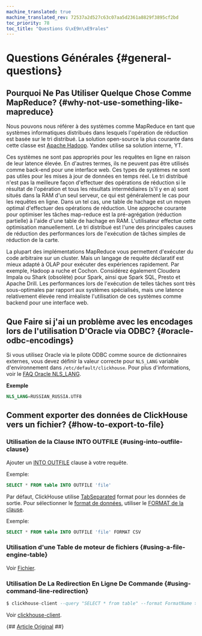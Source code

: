 ```yaml
---
machine_translated: true
machine_translated_rev: 72537a2d527c63c07aa5d2361a8829f3895cf2bd
toc_priority: 78
toc_title: "Questions G\xE9n\xE9rales"
---
```


# Questions Générales {#general-questions}

## Pourquoi Ne Pas Utiliser Quelque Chose Comme MapReduce? {#why-not-use-something-like-mapreduce}

Nous pouvons nous référer à des systèmes comme MapReduce en tant que systèmes informatiques distribués dans lesquels l'opération de réduction est basée sur le tri distribué. La solution open-source la plus courante dans cette classe est [Apache Hadoop](http://hadoop.apache.org). Yandex utilise sa solution interne, YT.

Ces systèmes ne sont pas appropriés pour les requêtes en ligne en raison de leur latence élevée. En d'autres termes, ils ne peuvent pas être utilisés comme back-end pour une interface web. Ces types de systèmes ne sont pas utiles pour les mises à jour de données en temps réel. Le tri distribué n'est pas la meilleure façon d'effectuer des opérations de réduction si le résultat de l'opération et tous les résultats intermédiaires (s'il y en a) sont situés dans la RAM d'un seul serveur, ce qui est généralement le cas pour les requêtes en ligne. Dans un tel cas, une table de hachage est un moyen optimal d'effectuer des opérations de réduction. Une approche courante pour optimiser les tâches map-reduce est la pré-agrégation (réduction partielle) à l'aide d'une table de hachage en RAM. L'utilisateur effectue cette optimisation manuellement. Le tri distribué est l'une des principales causes de réduction des performances lors de l'exécution de tâches simples de réduction de la carte.

La plupart des implémentations MapReduce vous permettent d'exécuter du code arbitraire sur un cluster. Mais un langage de requête déclaratif est mieux adapté à OLAP pour exécuter des expériences rapidement. Par exemple, Hadoop a ruche et Cochon. Considérez également Cloudera Impala ou Shark (obsolète) pour Spark, ainsi que Spark SQL, Presto et Apache Drill. Les performances lors de l'exécution de telles tâches sont très sous-optimales par rapport aux systèmes spécialisés, mais une latence relativement élevée rend irréaliste l'utilisation de ces systèmes comme backend pour une interface web.

## Que Faire si j'ai un problème avec les encodages lors de l'utilisation D'Oracle via ODBC? {#oracle-odbc-encodings}

Si vous utilisez Oracle via le pilote ODBC comme source de dictionnaires externes, vous devez définir la valeur correcte pour `NLS_LANG` variable d'environnement dans `/etc/default/clickhouse`. Pour plus d'informations, voir le [FAQ Oracle NLS\_LANG](https://www.oracle.com/technetwork/products/globalization/nls-lang-099431.html).

**Exemple**

``` sql
NLS_LANG=RUSSIAN_RUSSIA.UTF8
```

## Comment exporter des données de ClickHouse vers un fichier? {#how-to-export-to-file}

### Utilisation de la Clause INTO OUTFILE {#using-into-outfile-clause}

Ajouter un [INTO OUTFILE](../sql-reference/statements/select/into-outfile.md#into-outfile-clause) clause à votre requête.

Exemple:

``` sql
SELECT * FROM table INTO OUTFILE 'file'
```

Par défaut, ClickHouse utilise [TabSeparated](../interfaces/formats.md#tabseparated) format pour les données de sortie. Pour sélectionner le [format de données](../interfaces/formats.md), utiliser le [FORMAT de la clause](../sql-reference/statements/select/format.md#format-clause).

Exemple:

``` sql
SELECT * FROM table INTO OUTFILE 'file' FORMAT CSV
```

### Utilisation d'une Table de moteur de fichiers {#using-a-file-engine-table}

Voir [Fichier](../engines/table_engines/special/file.md).

### Utilisation De La Redirection En Ligne De Commande {#using-command-line-redirection}

``` sql
$ clickhouse-client --query "SELECT * from table" --format FormatName > result.txt
```

Voir [clickhouse-client](../interfaces/cli.md).

{## [Article Original](https://clickhouse.tech/docs/en/faq/general/) ##}

